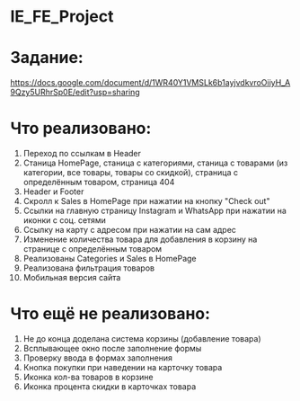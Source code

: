 # IE_FE_Project

# Задание:
https://docs.google.com/document/d/1WR40Y1VMSLk6b1ayjvdkvroOiiyH_A9Qzy5URhrSp0E/edit?usp=sharing

# Что реализовано:
1) Переход по ссылкам в Header
2) Станица HomePage, станица с категориями, станица с товарами (из категории, все товары, товары со скидкой), страница с определённым товаром, страница 404
3) Header и Footer
4) Скролл к Sales в HomePage при нажатии на кнопку "Check out"
5) Ссылки на главную страницу Instagram и WhatsApp при нажатии на иконки с соц. сетями
6) Ссылку на карту с адресом при нажатии на сам адрес
7) Изменение количества товара для добавления в корзину на странице с определённым товаром
8) Реализованы Categories и Sales в HomePage
9) Реализована фильтрация товаров
10) Мобильная версия сайта

# Что ещё не реализовано:
1) Не до конца доделана система корзины (добавление товара)
2) Всплывающее окно после заполнение формы
3) Проверку ввода в формах заполнения
4) Кнопка покупки при наведении на карточку товара
5) Иконка кол-ва товаров в корзине
6) Иконка процента скидки в карточках товара
